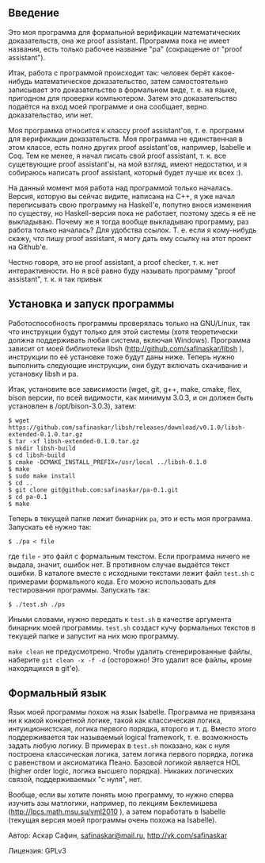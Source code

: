 Введение
--------
Это моя программа для формальной верификации математических доказательств, она же proof assistant. Программа пока не имеет названия, есть только рабочее название "pa" (сокращение от "proof assistant").

Итак, работа с программой происходит так: человек берёт какое-нибудь математическое доказательство, затем самостоятельно записывает это доказательство в формальном виде, т. е. на языке, пригодном для проверки компьютером. Затем это доказательство подаётся на вход моей программе и она сообщает, верно доказательство, или нет.

Моя программа относится к классу proof assistant'ов, т. е. программ для верификации доказательств. Моя программа не единственная в этом классе, есть полно других proof assistant'ов, например, Isabelle и Coq. Тем не менее, я начал писать свой proof assistant, т. к. все сущетвующие proof assistant'ы, на мой взгляд, имеют недостатки, и я собираюсь написать proof assistant, который будет лучше их всех :).

На данный момент моя работа над программой только началась. Версия, которую вы сейчас видите, написана на C++, я уже начал переписывать свою программу на Haskell'е, попутно внося изменения по существу, но Haskell-версия пока не работает, поэтому здесь я её не выкладываю. Почему же я тогда вообще выкладываю программу, раз работа только началась? Для удобства ссылок. Т. е. если я кому-нибудь скажу, что пишу proof assistant, я могу дать ему ссылку на этот проект на Github'е.

Честно говоря, это не proof assistant, а proof checker, т. к. нет интерактивности. Но я всё равно буду называть программу "proof assistant", т. к. я так привык

Установка и запуск программы
----------------------------
Работоспособность программы проверялась только на GNU/Linux, так что инструкции будут только для этой системы (хотя теоретически должна поддерживать любая система, включая Windows). Программа зависит от моей библиотеки libsh (http://github.com/safinaskar/libsh ), инструкции по её установке тоже будут даны ниже. Теперь нужно выполнить следующие инструкции, они будут включать скачивание и установку libsh и pa.

Итак, установите все зависимости (wget, git, g++, make, cmake, flex, bison версии, по всей видимости, как минимум 3.0.3, и он должен быть установлен в /opt/bison-3.0.3), затем:
```shell
$ wget https://github.com/safinaskar/libsh/releases/download/v0.1.0/libsh-extended-0.1.0.tar.gz
$ tar -xf libsh-extended-0.1.0.tar.gz
$ mkdir libsh-build
$ cd libsh-build
$ cmake -DCMAKE_INSTALL_PREFIX=/usr/local ../libsh-0.1.0
$ make
$ sudo make install
$ cd ..
$ git clone git@github.com:safinaskar/pa-0.1.git
$ cd pa-0.1
$ make
```
Теперь в текущей папке лежит бинарник `pa`, это и есть моя программа. Запускать её нужно так:
```shell
$ ./pa < file
```
где `file` - это файл с формальным текстом. Если программа ничего не выдала, значит, ошибок нет. В противном случае выдаётся текст ошибки. В каталоге вместе с исходными текстами лежит файл `test.sh` с примерами формального кода. Его можно использовать для тестирования программы. Запускать так:
```shell
$ ./test.sh ./ps
```
Иными словами, нужно передать к `test.sh` в качестве аргумента бинарник моей программы. `test.sh` создаст кучу формальных текстов в текущей папке и запустит на них мою программу.

`make clean` не предусмотрено. Чтобы удалить сгенерированные файлы, наберите `git clean -x -f -d` (осторожно! Это удалит все файлы, кроме находящихся в git'е).

Формальный язык
---------------
Язык моей программы похож на язык Isabelle. Программа не привязана ни к какой конкретной логике, такой как классическая логика, интуиционистская, логика первого порядка, второго и т. д. Вместо этого поддерживается так называемый logical framework, т. е. возможность задать любую логику. В примерах в `test.sh` показано, как с нуля построена классическая логика, затем логика первого порядка, логика с равенством и аксиоматика Пеано. Базовой логикой является HOL (higher order logic, логика высшего порядка). Никаких логических связой, поддерживаемых "с нуля", нет.

Вообще, если вы хотите понять мою программу, то нужно сперва изучить азы матлогики, например, по лекциям Беклемишева (http://lpcs.math.msu.su/vml2010 ), а затем поработать в Isabelle (текущая версия моей программы очень похожа на Isabelle).

Автор: Аскар Сафин, safinaskar@mail.ru, http://vk.com/safinaskar

Лицензия: GPLv3
